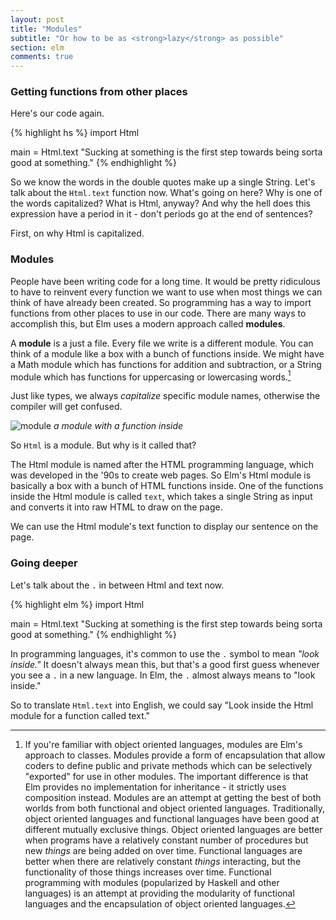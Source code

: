 ```yaml
---
layout: post
title: "Modules"
subtitle: "Or how to be as <strong>lazy</strong> as possible"
section: elm
comments: true
---
```


### Getting functions from other places

Here's our code again.

{% highlight hs %}
import Html

main = Html.text "Sucking at something is the first step towards being sorta good at something."
{% endhighlight %}

So we know the words in the double quotes make up a single String. Let's talk about the `Html.text` function now. What's going on here? Why is one of the words capitalized? What is Html, anyway? And why the hell does this expression have a period in it - don't periods go at the end of sentences?

First, on why Html is capitalized.

### Modules

People have been writing code for a long time. It would be pretty ridiculous to have to reinvent every function we want to use when most things we can think of have already been created. So programming has a way to import functions from other places to use in our code. There are many ways to accomplish this, but Elm uses a modern approach called **modules**.

A **module** is a just a file. Every file we write is a different module. You can think of a module like a box with a bunch of functions inside. We might have a Math module which has functions for addition and subtraction, or a String module which has functions for uppercasing or lowercasing words.[^1]

Just like types, we always *capitalize* specific module names, otherwise the compiler will get confused.

![module](https://media.giphy.com/media/j1BQPAjNzKh9K/giphy.gif)
*a module with a function inside*

So `Html` is a module. But why is it called that?

The Html module is named after the HTML programming language, which was developed in the '90s to create web pages. So Elm's Html module is basically a box with a bunch of HTML functions inside. One of the functions inside the Html module is called `text`, which takes a single String as input and converts it into raw HTML to draw on the page.

We can use the Html module's text function to display our sentence on the page.

### Going deeper

Let's talk about the `.` in between Html and text now.

{% highlight elm %}
import Html

main = Html.text "Sucking at something is the first step towards being sorta good at something."
{% endhighlight %}

In programming languages, it's common to use the `.` symbol to mean *"look inside."* It doesn't always mean this, but that's a good first guess whenever you see a `.` in a new language. In Elm, the `.` almost always means to "look inside."

So to translate `Html.text` into English, we could say "Look inside the Html module for a function called text."


[^1]: If you're familiar with object oriented languages, modules are Elm's approach to classes. Modules provide a form of encapsulation that allow coders to define public and private methods which can be selectively "exported" for use in other modules. The important difference is that Elm provides no implementation for inheritance - it strictly uses composition instead. Modules are an attempt at getting the best of both worlds from both functional and object oriented languages. Traditionally, object oriented languages and functional languages have been good at different mutually exclusive things. Object oriented languages are better when programs have a relatively constant number of procedures but new *things* are being added on over time. Functional languages are better when there are relatively constant *things* interacting, but the functionality of those things increases over time. Functional programming with modules (popularized by Haskell and other languages) is an attempt at providing the modularity of functional languages and the encapsulation of object oriented languages.
